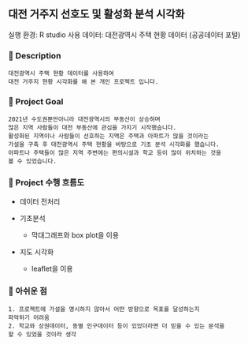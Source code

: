## 대전 거주지 선호도 및 활성화 분석 시각화

실행 환경: R studio
사용 데이터: 대전광역시 주택 현황 데이터 (공공데이터 포털)

### 📝 Description
```
대전광역시 주택 현황 데이터를 사용하여 
대전 거주지 현황 시각화를 해 본 개인 프로젝트 입니다.
```
### 🚩 Project Goal
```
2021년 수도권뿐만아니라 대전광역시의 부동산이 상승하며 
많은 지역 사람들이 대전 부동산에 관심을 가지기 시작했습니다. 
활성화된 지역이나 사람들이 선호하는 지역은 주택과 아파트가 많을 것이라는 
가설을 구축 후 대전광역시 주택 현황을 바탕으로 기초 분석 시각화를 했습니다. 
아파트나 주택들이 많은 지역 주변에는 편의시설과 학교 등이 많이 위치하는 것을 
볼 수 있었습니다.
```
### 🏃 Project 수행 흐름도
- 데이터 전처리

- 기초분석
  - 막대그래프와 box plot을 이용

- 지도 시각화
  - leaflet을 이용

### 👀 아쉬운 점
```
1. 프로젝트에 가설을 명시하지 않아서 어떤 방향으로 목표를 달성하는지 
파악하기 어려움
2. 학교와 상권데이터, 동별 인구데이터 등이 있었더라면 더 믿을 수 있는 분석을 
할 수 있었을 것이라 생각
```
